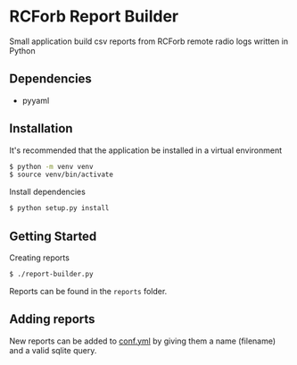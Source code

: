 # RCForb Report Builder
Small application build csv reports from RCForb remote radio logs written in Python

## Dependencies

- pyyaml

## Installation
It's recommended that the application be installed in a virtual environment

```bash
$ python -m venv venv
$ source venv/bin/activate
```

Install dependencies

```bash
$ python setup.py install
```
## Getting Started

Creating reports
```bash
$ ./report-builder.py
```

Reports can be found in the `reports` folder.

## Adding reports

New reports can be added to [conf.yml](./conf.yml) by giving them a name (filename) and a valid
sqlite query.

